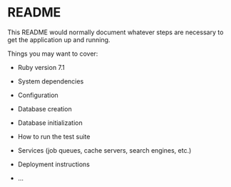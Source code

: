 # README

This README would normally document whatever steps are necessary to get the
application up and running.

Things you may want to cover:

* Ruby version 7.1

* System dependencies

* Configuration

* Database creation

* Database initialization

* How to run the test suite

* Services (job queues, cache servers, search engines, etc.)

* Deployment instructions

* ...
